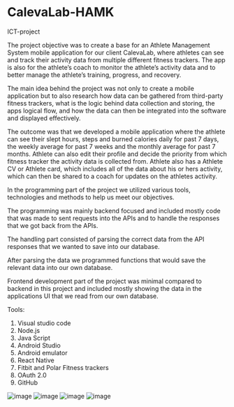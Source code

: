 # CalevaLab-HAMK
ICT-project

The project objective was to create a base for an Athlete Management System mobile application for our client CalevaLab, where athletes can see and track their activity data from multiple different fitness trackers. The app is also for the athlete’s coach to monitor the athlete’s activity data and to better manage the athlete’s training, progress, and recovery.

The main idea behind the project was not only to create a mobile application but to also research how data can be gathered from third-party fitness trackers, what is the logic behind data collection and storing, the apps logical flow, and how the data can then be integrated into the software and displayed effectively.

The outcome was that we developed a mobile application where the athlete can see their slept hours, steps and burned calories daily for past 7 days, the weekly average for past 7 weeks and the monthly average for past 7 months. Athlete can also edit their profile and decide the priority from which fitness tracker the activity data is collected from. Athlete also has a Athlete CV or Athlete card, which includes all of the data about his or hers activity, which can then be shared to a coach for updates on the athletes activity.

In the programming part of the project we utilized various tools, technologies and methods to help us meet our objectives.

The programming was mainly backend focused and included mostly code that was made to sent requests into the APIs and to handle the responses that we got back from the APIs.

The handling part consisted of parsing the correct data from the API responses that we wanted to save into our database.

After parsing the data we programmed functions that would save the relevant data into our own database.

Frontend development part of the project was minimal compared to backend in this project and included mostly showing the data in the applications UI that we read from our own database.

Tools:

1. Visual studio code
2. Node.js
3. Java Script
4. Android Studio
5. Android emulator
6. React Native
7. Fitbit and Polar Fitness trackers
8. OAuth 2.0
9. GitHub

![image](https://user-images.githubusercontent.com/75027829/207273879-45791536-50d7-431b-9fca-77e175000d0a.png) ![image](https://user-images.githubusercontent.com/75027829/207274144-aa109ce5-089d-4f13-83d8-1262448d0313.png)
![image](https://user-images.githubusercontent.com/75027829/207274198-a1c20de5-4279-418b-a975-fd81d51c30d9.png) ![image](https://user-images.githubusercontent.com/75027829/207274878-72ea57ff-a3ee-4bd5-8ab2-720c7ed1ee05.png)


